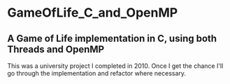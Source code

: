 # GameOfLife_C_and_OpenMP

## A Game of Life implementation in C, using both Threads and OpenMP

This was a university project I completed in 2010. Once I get the chance I'll go through the implementation and refactor where necessary.
